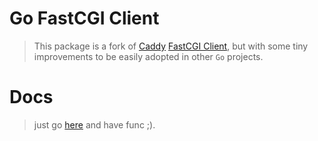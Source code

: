 Go FastCGI Client
==================
> This package is a fork of [Caddy](https://github.com/mholt/caddy) [FastCGI Client](https://github.com/mholt/caddy/tree/master/caddyhttp/fastcgi), but with some tiny improvements to be easily adopted in other `Go` projects.

Docs
====
> just go [here](https://godoc.org/github.com/alash3al/go-fastcgi-client) and have func ;).